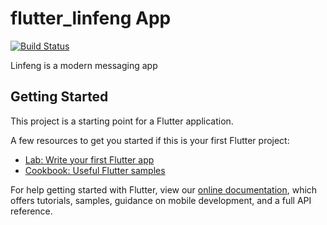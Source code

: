 
# flutter_linfeng App

[![Build Status](https://travis-ci.com/jeffsui/flutter_linfeng.svg?branch=master)](https://travis-ci.com/jeffsui/flutter_linfeng)

Linfeng is a modern messaging app

## Getting Started

This project is a starting point for a Flutter application.

A few resources to get you started if this is your first Flutter project:

- [Lab: Write your first Flutter app](https://flutter.dev/docs/get-started/codelab)
- [Cookbook: Useful Flutter samples](https://flutter.dev/docs/cookbook)

For help getting started with Flutter, view our
[online documentation](https://flutter.dev/docs), which offers tutorials,
samples, guidance on mobile development, and a full API reference.

